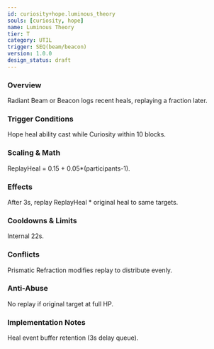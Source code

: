 ```yaml
---
id: curiosity+hope.luminous_theory
souls: [curiosity, hope]
name: Luminous Theory
tier: T
category: UTIL
trigger: SEQ(beam/beacon)
version: 1.0.0
design_status: draft
---
```

### Overview
Radiant Beam or Beacon logs recent heals, replaying a fraction later.
### Trigger Conditions
Hope heal ability cast while Curiosity within 10 blocks.
### Scaling & Math
ReplayHeal = 0.15 + 0.05*(participants-1).
### Effects
After 3s, replay ReplayHeal * original heal to same targets.
### Cooldowns & Limits
Internal 22s.
### Conflicts
Prismatic Refraction modifies replay to distribute evenly.
### Anti-Abuse
No replay if original target at full HP.
### Implementation Notes
Heal event buffer retention (3s delay queue).
